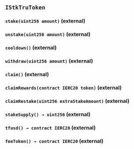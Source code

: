 ## `IStkTruToken`






### `stake(uint256 amount)` (external)





### `unstake(uint256 amount)` (external)





### `cooldown()` (external)





### `withdraw(uint256 amount)` (external)





### `claim()` (external)





### `claimRewards(contract IERC20 token)` (external)





### `claimRestake(uint256 extraStakeAmount)` (external)





### `stakeSupply() → uint256` (external)





### `tfusd() → contract IERC20` (external)





### `feeToken() → contract IERC20` (external)






